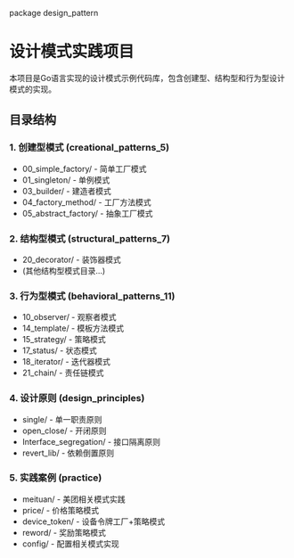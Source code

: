 package design_pattern

# 设计模式实践项目

本项目是Go语言实现的设计模式示例代码库，包含创建型、结构型和行为型设计模式的实现。

## 目录结构

### 1. 创建型模式 (creational_patterns_5)

- 00_simple_factory/ - 简单工厂模式
- 01_singleton/ - 单例模式
- 03_builder/ - 建造者模式
- 04_factory_method/ - 工厂方法模式
- 05_abstract_factory/ - 抽象工厂模式

### 2. 结构型模式 (structural_patterns_7)

- 20_decorator/ - 装饰器模式
- (其他结构型模式目录...)

### 3. 行为型模式 (behavioral_patterns_11)

- 10_observer/ - 观察者模式
- 14_template/ - 模板方法模式
- 15_strategy/ - 策略模式
- 17_status/ - 状态模式
- 18_iterator/ - 迭代器模式
- 21_chain/ - 责任链模式

### 4. 设计原则 (design_principles)

- single/ - 单一职责原则
- open_close/ - 开闭原则
- Interface_segregation/ - 接口隔离原则
- revert_lib/ - 依赖倒置原则

### 5. 实践案例 (practice)

- meituan/ - 美团相关模式实践
- price/ - 价格策略模式
- device_token/ - 设备令牌工厂+策略模式
- reword/ - 奖励策略模式
- config/ - 配置相关模式实现